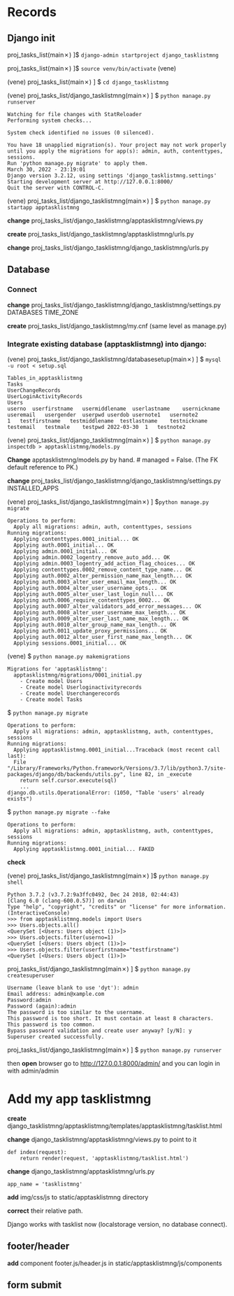 # Records

## Django init

proj_tasks_list(main✗) ]$ ```django-admin startproject django_tasklistmng```

proj_tasks_list(main✗) ]$ ```source venv/bin/activate```
(vene)



(vene) proj_tasks_list(main✗) ]
 $ ```cd django_tasklistmng```


(vene) proj_tasks_list/django_tasklistmng(main✗) ]
 $  ```python manage.py runserver```
```
Watching for file changes with StatReloader
Performing system checks...

System check identified no issues (0 silenced).

You have 18 unapplied migration(s). Your project may not work properly until you apply the migrations for app(s): admin, auth, contenttypes, sessions.
Run 'python manage.py migrate' to apply them.
March 30, 2022 - 23:19:01
Django version 3.2.12, using settings 'django_tasklistmng.settings'
Starting development server at http://127.0.0.1:8000/
Quit the server with CONTROL-C.
```


(vene) proj_tasks_list/django_tasklistmng(main✗) ]
 $ ```python manage.py startapp apptasklistmng```



**change** proj_tasks_list/django_tasklistmng/apptasklistmng/views.py

**create** proj_tasks_list/django_tasklistmng/apptasklistmng/urls.py

**change** proj_tasks_list/django_tasklistmng/django_tasklistmng/urls.py


## Database

### Connect 
**change** proj_tasks_list/django_tasklistmng/django_tasklistmng/settings.py DATABASES TIME_ZONE

**create** proj_tasks_list/django_tasklistmng/my.cnf (same level as manage.py)



### **Integrate** existing database (apptasklistmng) into django:
  

(vene) proj_tasks_list/django_tasklistmng/databasesetup(main✗) ]
 $ ```mysql -u root < setup.sql```
``` 
Tables_in_apptasklistmng
Tasks
UserChangeRecords
UserLoginActivityRecords
Users
userno	userfirstname	usermiddlename	userlastname	usernickname	useremail	usergender	userpwd	userdob	usernote1	usernote2
1	testfirstname	testmiddlename	testlastname	testnickname	testemail	testmale	testpwd	2022-03-30	1	testnote2
```

(vene) proj_tasks_list/django_tasklistmng(main✗) ]
 $ ```python manage.py inspectdb > apptasklistmng/models.py```

**Change** apptasklistmng/models.py by hand. # managed = False. (The FK default reference to PK.)

**change** proj_tasks_list/django_tasklistmng/django_tasklistmng/settings.py INSTALLED_APPS


(vene) proj_tasks_list/django_tasklistmng(main✗) ]
 $```python manage.py migrate```
```
Operations to perform:
  Apply all migrations: admin, auth, contenttypes, sessions
Running migrations:
  Applying contenttypes.0001_initial... OK
  Applying auth.0001_initial... OK
  Applying admin.0001_initial... OK
  Applying admin.0002_logentry_remove_auto_add... OK
  Applying admin.0003_logentry_add_action_flag_choices... OK
  Applying contenttypes.0002_remove_content_type_name... OK
  Applying auth.0002_alter_permission_name_max_length... OK
  Applying auth.0003_alter_user_email_max_length... OK
  Applying auth.0004_alter_user_username_opts... OK
  Applying auth.0005_alter_user_last_login_null... OK
  Applying auth.0006_require_contenttypes_0002... OK
  Applying auth.0007_alter_validators_add_error_messages... OK
  Applying auth.0008_alter_user_username_max_length... OK
  Applying auth.0009_alter_user_last_name_max_length... OK
  Applying auth.0010_alter_group_name_max_length... OK
  Applying auth.0011_update_proxy_permissions... OK
  Applying auth.0012_alter_user_first_name_max_length... OK
  Applying sessions.0001_initial... OK
```

(vene) $ ```python manage.py makemigrations```
```
Migrations for 'apptasklistmng':
  apptasklistmng/migrations/0001_initial.py
    - Create model Users
    - Create model Userloginactivityrecords
    - Create model Userchangerecords
    - Create model Tasks
```

$ ```python manage.py migrate```
```
Operations to perform:
  Apply all migrations: admin, apptasklistmng, auth, contenttypes, sessions
Running migrations:
  Applying apptasklistmng.0001_initial...Traceback (most recent call last):
  File "/Library/Frameworks/Python.framework/Versions/3.7/lib/python3.7/site-packages/django/db/backends/utils.py", line 82, in _execute
    return self.cursor.execute(sql)
    ...
django.db.utils.OperationalError: (1050, "Table 'users' already exists")
```

 $ ```python manage.py migrate --fake```
```
Operations to perform:
  Apply all migrations: admin, apptasklistmng, auth, contenttypes, sessions
Running migrations:
  Applying apptasklistmng.0001_initial... FAKED
```

**check**

(vene) proj_tasks_list/django_tasklistmng(main✗) ]$ ```python manage.py shell```
```
Python 3.7.2 (v3.7.2:9a3ffc0492, Dec 24 2018, 02:44:43)
[Clang 6.0 (clang-600.0.57)] on darwin
Type "help", "copyright", "credits" or "license" for more information.
(InteractiveConsole)
>>> from apptasklistmng.models import Users
>>> Users.objects.all()
<QuerySet [<Users: Users object (1)>]>
>>> Users.objects.filter(userno=1)
<QuerySet [<Users: Users object (1)>]>
>>> Users.objects.filter(userfirstname="testfirstname")
<QuerySet [<Users: Users object (1)>]>
```


proj_tasks_list/django_tasklistmng(main✗) ]
 $ ```python manage.py createsuperuser```
 ```
Username (leave blank to use 'dyt'): admin
Email address: admin@xample.com
Password:admin
Password (again):admin
The password is too similar to the username.
This password is too short. It must contain at least 8 characters.
This password is too common.
Bypass password validation and create user anyway? [y/N]: y
Superuser created successfully.
```


proj_tasks_list/django_tasklistmng(main✗) ]
$ ```python manage.py runserver```

then **open** browser go to http://127.0.0.1:8000/admin/ and you can login  in with admin/admin


# Add my app tasklistmng

**create** django_tasklistmng/apptasklistmng/templates/apptasklistmng/tasklist.html

**change** django_tasklistmng/apptasklistmng/views.py to point to it
```
def index(request):
    return render(request, 'apptasklistmng/tasklist.html')
```

**change**  django_tasklistmng/apptasklistmng/urls.py
```
app_name = 'tasklistmng'
```

**add** img/css/js to static/apptasklistmng directory

**correct** their relative path.

Django works with tasklist now  (localstorage version, no database  connect).

## footer/header

**add** component footer.js/header.js in static/apptasklistmng/js/components

## form submit

